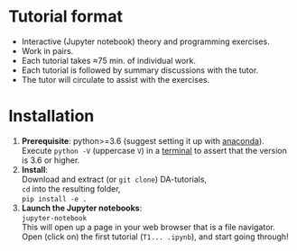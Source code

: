 <!--
! 
! Previews resources/getting_started/*.svg
! 
-->

<!---![Getting started 1](./resources/getting_started/intro1.svg)-->
<!---![Getting started 2](./resources/getting_started/intro2.svg)-->
<!---![Getting started 4](./resources/getting_started/intro4.svg)-->


Tutorial format
================================================

* Interactive (Jupyter notebook) theory and programming exercises.
* Work in pairs.
* Each tutorial takes ≈75 min. of individual work.
* Each tutorial is followed by summary discussions with the tutor.
* The tutor will circulate to assist with the exercises.

Installation
================================================

1. **Prerequisite**: python>=3.6 (suggest setting it up with [anaconda](https://www.anaconda.com/download)).  
Execute `python -V` (uppercase `V`) in a [terminal](https://docs.conda.io/projects/conda/en/latest/user-guide/getting-started.html#starting-conda) to assert that the version is 3.6 or higher.
2. **Install**:  
   Download and extract (or `git clone`) DA-tutorials,  
   `cd` into the resulting folder,  
   `pip install -e .`
3. **Launch the Jupyter notebooks**:  
   `jupyter-notebook`  
   This will open up a page in your web browser that is a file navigator.  
   Open (click on) the first tutorial (`T1... .ipynb`), and start going through!


